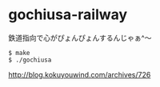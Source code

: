 gochiusa-railway
================

鉄道指向で心がぴょんぴょんするんじゃぁ^～

```
$ make
$ ./gochiusa
```

http://blog.kokuyouwind.com/archives/726
